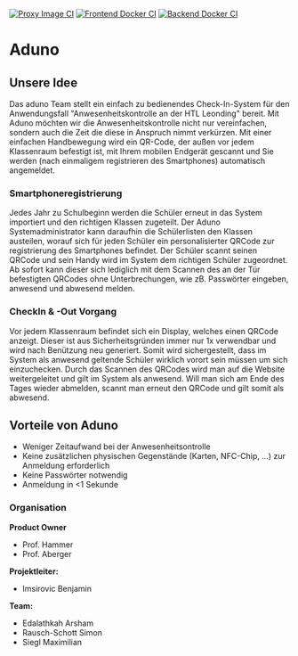 [![Proxy Image CI](https://github.com/steinmax/Aduno/actions/workflows/cloud-proxy-build.yml/badge.svg)](https://github.com/steinmax/Aduno/actions/workflows/cloud-proxy-build.yml)
[![Frontend Docker CI](https://github.com/steinmax/Aduno/actions/workflows/frontend-docker-ci.yml/badge.svg)](https://github.com/steinmax/Aduno/actions/workflows/frontend-docker-ci.yml)
[![Backend Docker CI](https://github.com/steinmax/Aduno/actions/workflows/backend-docker-ci.yml/badge.svg)](https://github.com/steinmax/Aduno/actions/workflows/backend-docker-ci.yml)

# Aduno 

## Unsere Idee
Das aduno Team stellt ein einfach zu bedienendes Check-In-System für den Anwendungsfall "Anwesenheitskontrolle an der HTL Leonding" bereit. Mit Aduno möchten wir die Anwesenheitskontrolle nicht nur vereinfachen, sondern auch die Zeit die diese in Anspruch nimmt verkürzen. Mit einer einfachen Handbewegung wird ein QR-Code, der außen vor jedem Klassenraum befestigt ist, mit Ihrem mobilen Endgerät gescannt und Sie werden (nach einmaligem registrieren des Smartphones) automatisch angemeldet. 

### Smartphoneregistrierung
Jedes Jahr zu Schulbeginn werden die Schüler erneut in das System importiert und den richtigen Klassen zugeteilt. Der Aduno Systemadministrator kann daraufhin die Schülerlisten den Klassen austeilen, worauf sich für jeden Schüler ein personalisierter QRCode zur registrierung des Smartphones befindet. Der Schüler scannt seinen QRCode und sein Handy wird im System dem richtigen Schüler zugeordnet. Ab sofort kann dieser sich lediglich mit dem Scannen des an der Tür befestigten QRCodes ohne Unterbrechungen, wie zB. Passwörter eingeben, anwesend und abwesend melden.

### CheckIn & -Out Vorgang
Vor jedem Klassenraum befindet sich ein Display, welches einen QRCode anzeigt. Dieser ist aus Sicherheitsgründen immer nur 1x verwendbar und wird nach Benützung neu generiert. Somit wird sichergestellt, dass im System als anwesend geltende Schüler wirklich vorort sein müssen um sich einzuchecken.
Durch das Scannen des QRCodes wird man auf die Website weitergeleitet und gilt im System als anwesend.
Will man sich am Ende des Tages wieder abmelden, scannt man erneut den QRCode und gilt somit als abwesend.


## Vorteile von Aduno
- Weniger Zeitaufwand bei der Anwesenheitsontrolle
- Keine zusätzlichen physischen Gegenstände (Karten, NFC-Chip, ...) zur Anmeldung erforderlich
- Keine Passwörter notwendig
- Anmeldung in <1 Sekunde

### Organisation
**Product Owner**
- Prof. Hammer 
- Prof. Aberger

**Projektleiter:**
- Imsirovic Benjamin

**Team:** 
- Edalathkah Arsham
- Rausch-Schott Simon
- Siegl Maximilian
